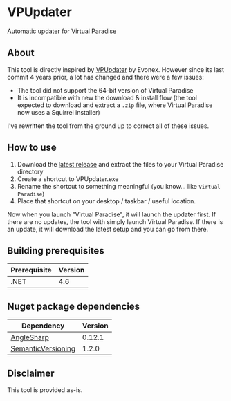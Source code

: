 # VPUpdater
Automatic updater for Virtual Paradise

## About
This tool is directly inspired by [VPUpdater](https://github.com/Evonex/VPUpdater) by Evonex. However since its last commit 4 years prior, a lot has changed and there were a few issues:

* The tool did not support the 64-bit version of Virtual Paradise
* It is incompatible with new the download & install flow (the tool expected to download and extract a `.zip` file, where Virtual Paradise now uses a Squirrel installer)

I've rewritten the tool from the ground up to correct all of these issues.

## How to use
1. Download the [latest release](https://github.com/oliverbooth/VPUpdater) and extract the files to your Virtual Paradise directory
2. Create a shortcut to VPUpdater.exe
3. Rename the shortcut to something meaningful (you know... like `Virtual Paradise`)
4. Place that shortcut on your desktop / taskbar / useful location.

Now when you launch "Virtual Paradise", it will launch the updater first. If there are no updates, the tool with simply launch Virtual Paradise. If there is an update, it will download the latest setup and you can go from there.

## Building prerequisites
|Prerequisite|Version|
|- |- |
|.NET|4.6|

## Nuget package dependencies
|Dependency|Version|
|- |- |
|[AngleSharp](https://www.nuget.org/packages/AngleSharp/0.12.1)|0.12.1|
|[SemanticVersioning](https://www.nuget.org/packages/SemanticVersioning/1.2.0)|1.2.0|

## Disclaimer
This tool is provided as-is.